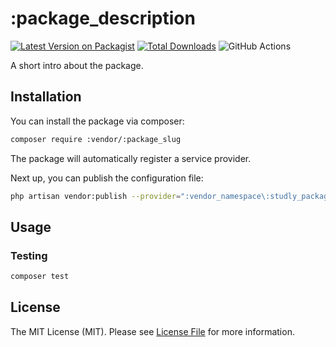# :package_description

[![Latest Version on Packagist](https://img.shields.io/packagist/v/:vendor/:package_slug.svg?style=flat-square)](https://packagist.org/packages/:vendor/:package_slug)
[![Total Downloads](https://img.shields.io/packagist/dt/:vendor/:package_slug.svg?style=flat-square)](https://packagist.org/packages/:vendor/:package_slug)
![GitHub Actions](https://github.com/:vendor/:package_slug/actions/workflows/main.yml/badge.svg)

A short intro about the package.

## Installation

You can install the package via composer:

```bash
composer require :vendor/:package_slug
```

The package will automatically register a service provider.

Next up, you can publish the configuration file:
```bash
php artisan vendor:publish --provider=":vendor_namespace\:studly_package_nameServiceProvider" --tag="config"
```

## Usage

### Testing

```bash
composer test
```

## License

The MIT License (MIT). Please see [License File](LICENSE.md) for more information.
